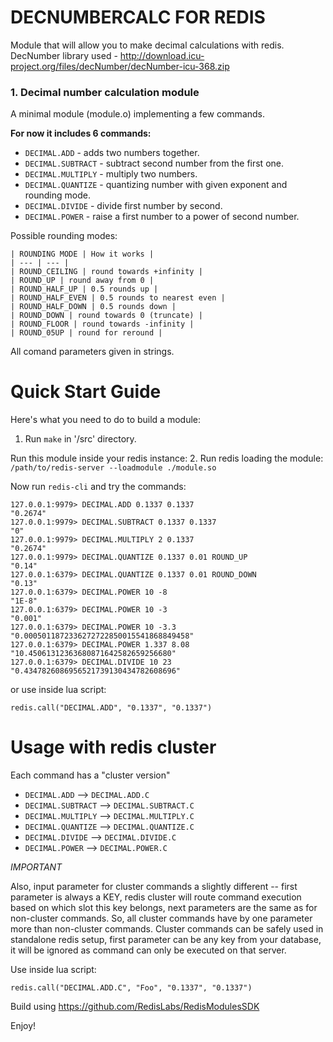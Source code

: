 # DECNUMBERCALC FOR REDIS

Module that will allow you to make decimal calculations with redis.
DecNumber library used - http://download.icu-project.org/files/decNumber/decNumber-icu-368.zip

### 1. Decimal number calculation module

A minimal module (module.o) implementing a few commands.

**For now it includes 6 commands:**

* `DECIMAL.ADD` - adds two numbers together.
* `DECIMAL.SUBTRACT` - subtract second number from the first one.
* `DECIMAL.MULTIPLY` - multiply two numbers.  
* `DECIMAL.QUANTIZE` - quantizing number with given exponent and rounding mode.
* `DECIMAL.DIVIDE` - divide first number by second.
* `DECIMAL.POWER` - raise a first number to a power of second number.

Possible rounding modes:

    | ROUNDING MODE | How it works |
    | --- | --- |
    | ROUND_CEILING | round towards +infinity |
    | ROUND_UP | round away from 0 |
    | ROUND_HALF_UP | 0.5 rounds up |
    | ROUND_HALF_EVEN | 0.5 rounds to nearest even |
    | ROUND_HALF_DOWN | 0.5 rounds down |
    | ROUND_DOWN | round towards 0 (truncate) |
    | ROUND_FLOOR | round towards -infinity |
    | ROUND_05UP | round for reround |

All comand parameters given in strings.

# Quick Start Guide

Here's what you need to do to build a module:
1. Run `make` in '/src' directory.

Run this module inside your redis instance:
2. Run redis loading the module: `/path/to/redis-server --loadmodule ./module.so`

Now run `redis-cli` and try the commands:

```
127.0.0.1:9979> DECIMAL.ADD 0.1337 0.1337
"0.2674"
127.0.0.1:9979> DECIMAL.SUBTRACT 0.1337 0.1337
"0"
127.0.0.1:9979> DECIMAL.MULTIPLY 2 0.1337
"0.2674"
127.0.0.1:9979> DECIMAL.QUANTIZE 0.1337 0.01 ROUND_UP
"0.14"
127.0.0.1:6379> DECIMAL.QUANTIZE 0.1337 0.01 ROUND_DOWN
"0.13"
127.0.0.1:6379> DECIMAL.POWER 10 -8
"1E-8"
127.0.0.1:6379> DECIMAL.POWER 10 -3
"0.001"
127.0.0.1:6379> DECIMAL.POWER 10 -3.3
"0.0005011872336272722850015541868849458"
127.0.0.1:6379> DECIMAL.POWER 1.337 8.08
"10.45061312363680871642582659256680"
127.0.0.1:6379> DECIMAL.DIVIDE 10 23
"0.4347826086956521739130434782608696"
```

or use inside lua script:
```
redis.call("DECIMAL.ADD", "0.1337", "0.1337")
```

# Usage with redis cluster
Each command has a "cluster version"

* `DECIMAL.ADD` --> `DECIMAL.ADD.C` 
* `DECIMAL.SUBTRACT` --> `DECIMAL.SUBTRACT.C`
* `DECIMAL.MULTIPLY` --> `DECIMAL.MULTIPLY.C`
* `DECIMAL.QUANTIZE` --> `DECIMAL.QUANTIZE.C` 
* `DECIMAL.DIVIDE` --> `DECIMAL.DIVIDE.C` 
* `DECIMAL.POWER` --> `DECIMAL.POWER.C`


*IMPORTANT*

Also, input parameter for cluster commands a slightly different -- first parameter is always a KEY, redis cluster will route command execution based on which slot this key belongs, next parameters are the same as for non-cluster commands. So, all cluster commands have by one parameter more than non-cluster commands. Cluster commands can be safely used in standalone redis setup, first parameter can be any key from your database, it will be ignored as command can only be executed on that server.

Use inside lua script:
```
redis.call("DECIMAL.ADD.C", "Foo", "0.1337", "0.1337")
```

Build using https://github.com/RedisLabs/RedisModulesSDK

Enjoy!
